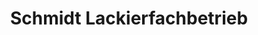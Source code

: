 ---
title: "Schmidt Lackierfachbetrieb"
url: /rhauderfehn/schmidt-lackierfachbetrieb/
shop: Autowerkstatt
---